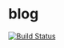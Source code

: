 # blog
[![Build Status](https://travis-ci.org/KunihikoKido/blog.svg?branch=master)](https://travis-ci.org/KunihikoKido/blog)
